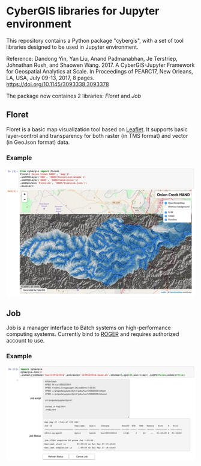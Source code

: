 # CyberGIS libraries for Jupyter environment

This repository contains a Python package "cybergis", with a set of tool libraries designed to be used in Jupyter environment.

Reference: Dandong Yin, Yan Liu, Anand Padmanabhan, Je  Terstriep, Johnathan Rush, and Shaowen Wang. 2017. A CyberGIS-Jupyter Framework for Geospatial Analytics at Scale. In Proceedings of PEARC17, New Orleans, LA, USA, July 09-13, 2017, 8 pages. https://doi.org/10.1145/3093338.3093378

The package now containes 2 libraries: *Floret* and *Job*

## **Floret**

Floret is a basic map visualization tool based on [Leaflet](http://leafletjs.com/). It supports basic layer-control and transparency for both raster (in TMS format) and vector (in GeoJson format) data.

### Example

![](onion-vis.png)

## **Job**

Job is a manager interface to Batch systems on high-performance computing systems. Currently bind to [ROGER](https://wiki.ncsa.illinois.edu/display/ROGER/ROGER%3A+The+CyberGIS+Supercomputer) and requires authorized account to use.

### Example
![](onion-job.png)
